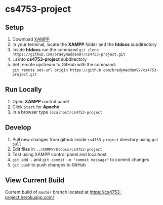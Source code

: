 # cs4753-project

## Setup
1. Download [XAMPP](https://www.apachefriends.org/index.html)
2. In your terminal, locate the **XAMPP** folder and the **htdocs** subdirectory
3. Inside **htdocs** run the command `git clone https://github.com/bradymadden97/cs4753-project.git`
4. `cd` into **cs4753-project** subdirectory
5. Set remote upstream to GitHub with the command:<br>
`git remote set-url origin https://github.com/bradymadden97/cs4753-project.git`

## Run Locally
1. Open **XAMPP** control panel
2. Click ``Start`` for **Apache**
3. In a browser type `localhost/cs4753-project`

## Develop
1. Pull new changes from github inside `cs4753-project` directory using `git pull`
2. Edit files in `../XAMPP/htdocs/cs4753-project`
3. Test using XAMPP control panel and localhost
4. `git add .` and `git commit -m "commit message"` to commit changes
5. `git push` to push changes to GitHub

## View Current Build
Current build of `master` branch located at https://cs4753-project.herokuapp.com/
